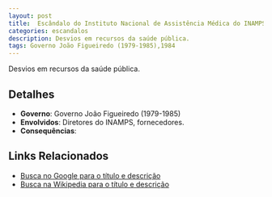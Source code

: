 ```yaml
---
layout: post
title:  Escândalo do Instituto Nacional de Assistência Médica do INAMPS
categories: escandalos
description: Desvios em recursos da saúde pública.
tags: Governo João Figueiredo (1979-1985),1984
---
```


Desvios em recursos da saúde pública.

## Detalhes
- **Governo**: Governo João Figueiredo (1979-1985)
- **Envolvidos**: Diretores do INAMPS, fornecedores.
- **Consequências**: 

## Links Relacionados
- [Busca no Google para o título e descrição](https://www.google.com/search?q=Esc%C3%A2ndalo%20do%20Instituto%20Nacional%20de%20Assist%C3%AAncia%20M%C3%A9dica%20do%20INAMPS%20Desvios%20em%20recursos%20da%20sa%C3%BAde%20p%C3%BAblica.%20Governo%20Jo%C3%A3o%20Figueiredo%20%281979-1985%29)
- [Busca na Wikipedia para o título e descrição](https://en.wikipedia.org/w/index.php?search=Esc%C3%A2ndalo%20do%20Instituto%20Nacional%20de%20Assist%C3%AAncia%20M%C3%A9dica%20do%20INAMPS%20Desvios%20em%20recursos%20da%20sa%C3%BAde%20p%C3%BAblica.%20Governo%20Jo%C3%A3o%20Figueiredo%20%281979-1985%29)

